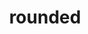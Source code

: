 ---
date:  ""
draft: false
title: "rounded"
short: "rounded"
thumb:
    image: "cover.jpg"
    anima: ""
    video: ""
layout: ""
weight: 15
lister: 7
format:
    media: "article"
    model: ""
    datum:
        data: ""
require:
    - prop: ""
      name: ""
      icon: ""
      desc: ""
metadata:
    index: false
    thumb: "cover.jpg"
    group: []
    author: ["Al Muhdil Karim"]
description: "Rounded pada CSS menciptakan sudut elemen lebih lembut, modern, dan estetis menarik."
---